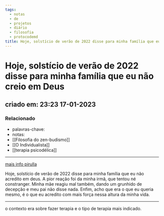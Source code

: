 ```yaml
---
tags:
  - notas
  - de
  - projetos
  - diário
  - filosofia
  - protocodemd
title: Hoje, solstício de verão de 2022 disse para minha família que eu não creio em Deus
---
```

# Hoje, solstício de verão de 2022 disse para minha família que eu não creio em Deus
## criado em: 23:23 17-01-2023

### Relacionado
- palavras-chave: 
- notas: 
- [[Filosofia do zen-budismo]]
- [[O Individualista]]
- [[terapia psicodélica]]
---
[mais info pirulla](https://www.youtube.com/watch?v=XmoliF4Gdho)

Hoje, solstício de verão de 2022 disse para minha família que eu não acredito em deus.
A pior reação foi da minha irmã, que tentou né constranger. Minha mãe reagiu mal também, dando um grunhido de decepção e meu pai não disse nada. 
Enfim, acho que era o que eu queria mesmo, é o que eu acredito com mais força nessa altura da minha vida. 

---
o contexto era sobre fazer terapia e o tipo de terapia mais indicado.